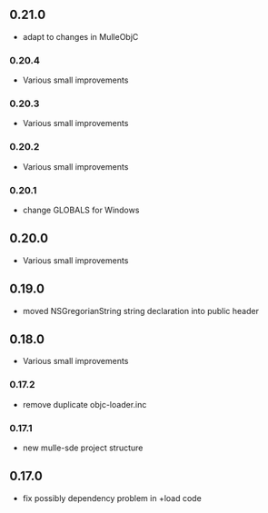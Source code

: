 ## 0.21.0


* adapt to changes in MulleObjC


### 0.20.4

* Various small improvements

### 0.20.3

* Various small improvements

### 0.20.2

* Various small improvements

### 0.20.1

* change GLOBALS for Windows

## 0.20.0

* Various small improvements


## 0.19.0

* moved NSGregorianString string declaration into public header


## 0.18.0

* Various small improvements


### 0.17.2

* remove duplicate objc-loader.inc

### 0.17.1

* new mulle-sde project structure

## 0.17.0

* fix possibly dependency problem in +load code
